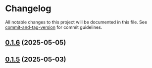 # Changelog

All notable changes to this project will be documented in this file. See [commit-and-tag-version](https://github.com/absolute-version/commit-and-tag-version) for commit guidelines.

## [0.1.6](https://github.com/dennisadriaans/vue-chrts/compare/v0.1.5...v0.1.6) (2025-05-05)

## [0.1.5](https://github.com/dennisadriaans/vue-chrts/compare/v0.1.4...v0.1.5) (2025-05-03)
